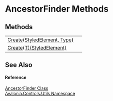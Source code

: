 # AncestorFinder Methods




## Methods
<table>
<tr>
<td><a href="M_Avalonia_Controls_Utils_AncestorFinder_Create">Create(StyledElement, Type)</a></td>
<td> </td>
</tr>
<tr>
<td><a href="M_Avalonia_Controls_Utils_AncestorFinder_Create__1">Create(T)(StyledElement)</a></td>
<td> </td>
</tr>
</table>

## See Also


#### Reference
<a href="T_Avalonia_Controls_Utils_AncestorFinder">AncestorFinder Class</a>  
<a href="N_Avalonia_Controls_Utils">Avalonia.Controls.Utils Namespace</a>  

